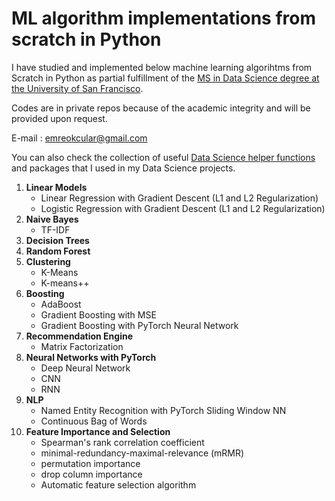 # ML algorithm implementations from scratch in Python

I have studied and implemented below machine learning algorihtms from Scratch in Python as partial fulfillment of the [MS in Data Science degree at the University of San Francisco](https://www.usfca.edu/arts-sciences/graduate-programs/data-science). 

Codes are in private repos because of the academic integrity and will be provided upon request.

E-mail : <a href="mailto:emreokcular@gmail.com">emreokcular@gmail.com</a> 

You can also check the collection of useful [Data Science helper functions](https://github.com/emreokcular/data-science-helpers) and packages that I used in my Data Science projects.

1. **Linear Models**
    * Linear Regression with Gradient Descent (L1 and L2 Regularization)
    * Logistic Regression with Gradient Descent (L1 and L2 Regularization)
2. **Naive Bayes**
    * TF-IDF
3. **Decision Trees**
4. **Random Forest**
5. **Clustering**
    * K-Means
    * K-means++
6. **Boosting**
    * AdaBoost
    * Gradient Boosting with MSE
    * Gradient Boosting with PyTorch Neural Network
7. **Recommendation Engine**
    * Matrix Factorization
8. **Neural Networks with PyTorch**
    * Deep Neural Network
    * CNN
    * RNN
9. **NLP**
    * Named Entity Recognition with PyTorch Sliding Window NN
    * Continuous Bag of Words
10. **Feature Importance and Selection**
    * Spearman's rank correlation coefficient
    * minimal-redundancy-maximal-relevance (mRMR)
    * permutation importance
    * drop column importance
    * Automatic feature selection algorithm
